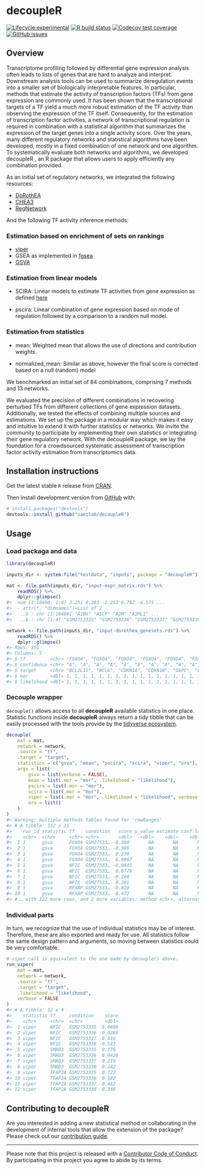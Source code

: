 
<!-- README.md is generated from README.Rmd. Please edit that file -->

# decoupleR

<!-- badges: start -->

[![Lifecycle:experimental](https://img.shields.io/badge/lifecycle-experimental-orange.svg)](https://www.tidyverse.org/lifecycle/#experimental)
[![R build
status](https://github.com/saezlab/decoupleR/workflows/R-CMD-check-bioc/badge.svg)](https://github.com/saezlab/decoupleR/actions)
[![Codecov test
coverage](https://codecov.io/gh/saezlab/decoupleR/branch/master/graph/badge.svg)](https://codecov.io/gh/saezlab/decoupleR?branch=master)
[![GitHub
issues](https://img.shields.io/github/issues/saezlab/decoupleR)](https://github.com/saezlab/decoupleR/issues)
<!-- badges: end -->

<!-- > A community effort by [saezlab](http://saezlab.org) members. -->

## Overview

Transcriptome profiling followed by differential gene expression
analysis often leads to lists of genes that are hard to analyze and
interpret. Downstream analysis tools can be used to summarize
deregulation events into a smaller set of biologically interpretable
features. In particular, methods that estimate the activity of
transcription factors (TFs) from gene expression are commonly used. It
has been shown that the transcriptional targets of a TF yield a much
more robust estimation of the TF activity than observing the expression
of the TF itself. Consequently, for the estimation of transcription
factor activities, a network of transcriptional regulation is required
in combination with a statistical algorithm that summarizes the
expression of the target genes into a single activity score. Over the
years, many different regulatory networks and statistical algorithms
have been developed, mostly in a fixed combination of one network and
one algorithm. To systematically evaluate both networks and algorithms,
we developed decoupleR , an R package that allows users to apply
efficiently any combination provided.

As an initial set of regulatory networks, we integrated the following
resources:

  - [DoRothEA](https://github.com/saezlab/dorothea)
  - [CHEA3](https://amp.pharm.mssm.edu/ChEA3)
  - [RegNetwork](http://www.regnetworkweb.org/)

And the following TF activity inference methods:

### Estimation based on enrichment of sets on rankings

  - [viper](http://bioconductor.org/packages/release/bioc/html/viper.html)
  - GSEA as implemented in
    [fgsea](https://www.bioconductor.org/packages/release/bioc/html/fgsea.html)
  - [GSVA](https://www.bioconductor.org/packages/release/bioc/html/GSVA.html)

### Estimation from linear models

  - SCIRA: Linear models to estimate TF activities from gene expression
    as defined
    [here](https://www.nature.com/articles/s41525-020-00151-y?elqTrackId=d7efb03cf5174fe2ba84e1c34d602b13)

  - pscira: Linear combination of gene expression based on mode of
    regulation followed by a comparison to a random null model.

### Estimation from statistics

  - mean: Weighted mean that allows the use of directions and
    contribution weights.

  - normalized\_mean: Similar as above, however the final score is
    corrected based on a null (random) model

We benchmarked an initial set of 84 combinations, comprising 7 methods
and 13 networks.

We evaluated the precision of different combinations in recovering
perturbed TFs from different collections of gene expression datasets.
Additionally, we tested the effects of combining multiple sources and
estimations. We set up the package in a modular way which makes it easy
and intuitive to extend it with further statistics or networks. We
invite the community to participate by implementing their own statistics
or integrating their gene regulatory network. With the decoupleR
package, we lay the foundation for a crowdsourced systematic assessment
of transcription factor activity estimation from transcriptomics data.

## Installation instructions

Get the latest stable `R` release from
[CRAN](http://cran.r-project.org/).

<!-- Then install `decoupleR` using from [Bioconductor](http://bioconductor.org/) the following code: -->

<!-- ```{r bioconductor_install, eval = FALSE} -->

<!-- if (!requireNamespace("BiocManager", quietly = TRUE)) { -->

<!--     install.packages("BiocManager") -->

<!-- } -->

<!-- BiocManager::install("decoupleR") -->

<!-- ``` -->

Then install development version from [GitHub](https://github.com/)
with:

``` r
# install.packages("devtools")
devtools::install_github("saezlab/decoupleR")
```

## Usage

### Load packaga and data

``` r
library(decoupleR)

inputs_dir <- system.file("testdata", "inputs", package = "decoupleR")

mat <- file.path(inputs_dir, "input-expr_matrix.rds") %>%
    readRDS() %>%
    dplyr::glimpse()
#>  num [1:18490, 1:4] 3.251 0.283 -2.253 0.782 -4.575 ...
#>  - attr(*, "dimnames")=List of 2
#>   ..$ : chr [1:18490] "A1BG" "A1CF" "A2M" "A2ML1" ...
#>   ..$ : chr [1:4] "GSM2753335" "GSM2753336" "GSM2753337" "GSM2753338"

network <- file.path(inputs_dir, "input-dorothea_genesets.rds") %>%
    readRDS() %>%
    dplyr::glimpse()
#> Rows: 151
#> Columns: 5
#> $ tf         <chr> "FOXO4", "FOXO4", "FOXO4", "FOXO4", "FOXO4", "FOXO4", "FOX…
#> $ confidence <chr> "A", "A", "A", "A", "A", "A", "A", "A", "A", "A", "A", "A"…
#> $ target     <chr> "BCL2L11", "BCL6", "CDKN1A", "CDKN1B", "G6PC", "GADD45A", …
#> $ mor        <dbl> 1, 1, 1, 1, 1, 1, 1, 1, 1, 1, 1, 1, 1, 1, 1, 1, 1, 1, 1, 1…
#> $ likelihood <dbl> 1, 1, 1, 1, 1, 1, 1, 1, 1, 1, 1, 1, 1, 1, 1, 1, 1, 1, 1, 1…
```

### Decouple wrapper

`decouple()` allows access to all **decoupleR** available statistics in
one place. Statistic functions inside **decoupleR** always return a tidy
tibble that can be easily processed with the tools provide by the
[tidyverse ecosystem](https://www.tidyverse.org/).

``` r
decouple(
    mat = mat,
    network = network,
    .source = "tf",
    .target = "target",
    statistics = c("gsva", "mean", "pscira", "scira", "viper", "ora"),
    args = list(
        gsva = list(verbose = FALSE),
        mean = list(.mor = "mor", .likelihood = "likelihood"),
        pscira = list(.mor = "mor"),
        scira = list(.mor = "mor"),
        viper = list(.mor = "mor", .likelihood = "likelihood", verbose = FALSE),
        ora = list()
    )
)
#> Warning: multiple methods tables found for 'rowRanges'
#> # A tibble: 132 x 11
#>    run_id statistic tf    condition   score p_value estimate conf.low conf.high
#>    <chr>  <chr>     <chr> <chr>       <dbl>   <dbl>    <dbl>    <dbl>     <dbl>
#>  1 1      gsva      FOXO4 GSM27533… -0.380       NA       NA       NA        NA
#>  2 1      gsva      FOXO4 GSM27533… -0.300       NA       NA       NA        NA
#>  3 1      gsva      FOXO4 GSM27533…  0.239       NA       NA       NA        NA
#>  4 1      gsva      FOXO4 GSM27533…  0.0907      NA       NA       NA        NA
#>  5 1      gsva      NFIC  GSM27533… -0.0845      NA       NA       NA        NA
#>  6 1      gsva      NFIC  GSM27533…  0.0778      NA       NA       NA        NA
#>  7 1      gsva      NFIC  GSM27533… -0.260       NA       NA       NA        NA
#>  8 1      gsva      NFIC  GSM27533…  0.281       NA       NA       NA        NA
#>  9 1      gsva      RFXAP GSM27533… -0.810       NA       NA       NA        NA
#> 10 1      gsva      RFXAP GSM27533… -0.472       NA       NA       NA        NA
#> # … with 122 more rows, and 2 more variables: method <chr>, alternative <chr>
```

### Individual parts

In turn, we recognize that the use of individual statistics may be of
interest. Therefore, these are also exported and ready for use. All
statistics follow the same design pattern and arguments, so moving
between statistics could be very comfortable.

``` r
# viper call is equivalent to the one made by decouple() above.
run_viper(
    mat = mat,
    network = network,
    .source = "tf",
    .target = "target",
    .likelihood = "likelihood",
    verbose = FALSE
)
#> # A tibble: 12 x 4
#>    statistic tf     condition    score
#>    <chr>     <chr>  <chr>        <dbl>
#>  1 viper     NFIC   GSM2753335  0.0696
#>  2 viper     NFIC   GSM2753336 -0.0265
#>  3 viper     NFIC   GSM2753337 -0.516 
#>  4 viper     NFIC   GSM2753338 -0.543 
#>  5 viper     SMAD3  GSM2753335  0.176 
#>  6 viper     SMAD3  GSM2753336  0.0426
#>  7 viper     SMAD3  GSM2753337  0.219 
#>  8 viper     SMAD3  GSM2753338  0.142 
#>  9 viper     TFAP2A GSM2753335  0.722 
#> 10 viper     TFAP2A GSM2753336  0.582 
#> 11 viper     TFAP2A GSM2753337  0.462 
#> 12 viper     TFAP2A GSM2753338  0.330
```

<!-- ## Citation -->

<!-- Below is the citation output from using `citation('decoupleR')` in R. Please -->

<!-- run this yourself to check for any updates on how to cite __decoupleR__. -->

<!-- ```{r 'citation', eval = requireNamespace('decoupleR')} -->

<!-- print(citation("decoupleR"), bibtex = TRUE) -->

<!-- ``` -->

<!-- Please note that the `decoupleR` was only made possible thanks to many other R -->

<!-- and bioinformatics software authors, which are cited either in the vignettes -->

<!-- and/or the paper(s) describing this package. -->

## Contributing to decoupleR

Are you interested in adding a new statistical method or collaborating
in the development of internal tools that allow the extension of the
package? Please check out our [contribution
guide](https://saezlab.github.io/decoupleR/CONTRIBUTING.html).

-----

Please note that this project is released with a [Contributor Code of
Conduct](https://saezlab.github.io/decoupleR/CODE_OF_CONDUCT). By
participating in this project you agree to abide by its terms.
